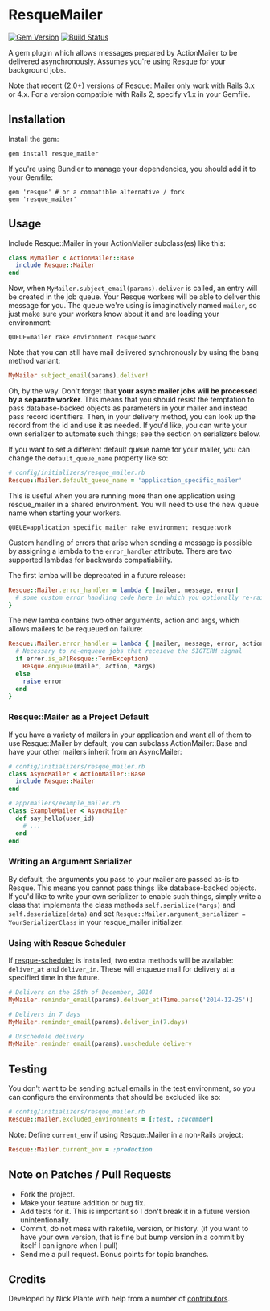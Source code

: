 # ResqueMailer
[![Gem Version](https://badge.fury.io/rb/resque_mailer.png)](http://badge.fury.io/rb/resque_mailer)
[![Build Status](https://secure.travis-ci.org/zapnap/resque_mailer.png)](http://travis-ci.org/zapnap/resque_mailer)

A gem plugin which allows messages prepared by ActionMailer to be delivered
asynchronously. Assumes you're using [Resque](https://github.com/resque/resque)
for your background jobs.

Note that recent (2.0+) versions of Resque::Mailer only work with Rails 3.x or 4.x.
For a version compatible with Rails 2, specify v1.x in your Gemfile.

## Installation

Install the gem:

    gem install resque_mailer

If you're using Bundler to manage your dependencies, you should add it to your Gemfile:

    gem 'resque' # or a compatible alternative / fork
    gem 'resque_mailer'

## Usage

Include Resque::Mailer in your ActionMailer subclass(es) like this:

```ruby
class MyMailer < ActionMailer::Base
  include Resque::Mailer
end
```

Now, when `MyMailer.subject_email(params).deliver` is called, an entry
will be created in the job queue. Your Resque workers will be able to deliver
this message for you. The queue we're using is imaginatively named `mailer`,
so just make sure your workers know about it and are loading your environment:

    QUEUE=mailer rake environment resque:work

Note that you can still have mail delivered synchronously by using the bang
method variant:

```ruby
MyMailer.subject_email(params).deliver!
```

Oh, by the way. Don't forget that **your async mailer jobs will be processed by
a separate worker**. This means that you should resist the temptation to pass
database-backed objects as parameters in your mailer and instead pass record
identifiers. Then, in your delivery method, you can look up the record from
the id and use it as needed. If you'd like, you can write your own serializer
to automate such things; see the section on serializers below.

If you want to set a different default queue name for your mailer, you can
change the `default_queue_name` property like so:

```ruby
# config/initializers/resque_mailer.rb
Resque::Mailer.default_queue_name = 'application_specific_mailer'
```

This is useful when you are running more than one application using
resque_mailer in a shared environment. You will need to use the new queue
name when starting your workers.

    QUEUE=application_specific_mailer rake environment resque:work

Custom handling of errors that arise when sending a message is possible by
assigning a lambda to the `error_handler` attribute. There are two supported
lambdas for backwards compatiability.

The first lamba will be deprecated in a future release:

```ruby
Resque::Mailer.error_handler = lambda { |mailer, message, error|
  # some custom error handling code here in which you optionally re-raise the error
}
```

The new lamba contains two other arguments, action and args, which allows
mailers to be requeued on failure:

```ruby
Resque::Mailer.error_handler = lambda { |mailer, message, error, action, args|
  # Necessary to re-enqueue jobs that receieve the SIGTERM signal
  if error.is_a?(Resque::TermException)
    Resque.enqueue(mailer, action, *args)
  else
    raise error
  end
}
```

### Resque::Mailer as a Project Default

If you have a variety of mailers in your application and want all of them to use
Resque::Mailer by default, you can subclass ActionMailer::Base and have your
other mailers inherit from an AsyncMailer:
```ruby
# config/initializers/resque_mailer.rb
class AsyncMailer < ActionMailer::Base
  include Resque::Mailer
end

# app/mailers/example_mailer.rb
class ExampleMailer < AsyncMailer
  def say_hello(user_id)
    # ...
  end
end
```

### Writing an Argument Serializer

By default, the arguments you pass to your mailer are passed as-is to Resque. This
means you cannot pass things like database-backed objects. If you'd like to write
your own serializer to enable such things, simply write a class that implements
the class methods `self.serialize(*args)` and `self.deserialize(data)` and set
`Resque::Mailer.argument_serializer = YourSerializerClass` in your resque_mailer
initializer.

### Using with Resque Scheduler

If [resque-scheduler](https://github.com/bvandenbos/resque-scheduler) is
installed, two extra methods will be available: `deliver_at` and `deliver_in`.
These will enqueue mail for delivery at a specified time in the future.

```ruby
# Delivers on the 25th of December, 2014
MyMailer.reminder_email(params).deliver_at(Time.parse('2014-12-25'))

# Delivers in 7 days
MyMailer.reminder_email(params).deliver_in(7.days)

# Unschedule delivery
MyMailer.reminder_email(params).unschedule_delivery
```
## Testing

You don't want to be sending actual emails in the test environment, so you can
configure the environments that should be excluded like so:
```ruby
# config/initializers/resque_mailer.rb
Resque::Mailer.excluded_environments = [:test, :cucumber]
```

Note: Define `current_env` if using Resque::Mailer in a non-Rails project:
```ruby
Resque::Mailer.current_env = :production
```

## Note on Patches / Pull Requests

* Fork the project.
* Make your feature addition or bug fix.
* Add tests for it. This is important so I don't break it in a future version unintentionally.
* Commit, do not mess with rakefile, version, or history.
  (if you want to have your own version, that is fine but bump version in a commit by itself I can ignore when I pull)
* Send me a pull request. Bonus points for topic branches.

## Credits

Developed by Nick Plante with help from a number of [contributors](https://github.com/zapnap/resque_mailer/contributors).
